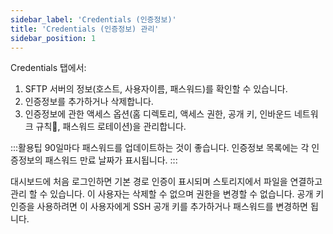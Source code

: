 ```yaml
---
sidebar_label: 'Credentials (인증정보)'
title: 'Credentials (인증정보) 관리'
sidebar_position: 1
---
```

Credentials 탭에서:

1. SFTP 서버의 정보(호스트, 사용자이름, 패스워드)를 확인할 수 있습니다.
2. 인증정보를 추가하거나 삭제합니다.
3. 인증정보에 관한 액세스 옵션(홈 디렉토리, 액세스 권한, 공개 키, 인바운드 네트워크 규칙, 패스워드 로테이션)을 관리합니다.

:::활용팁
90일마다 패스워드를 업데이트하는 것이 좋습니다. 인증정보 목록에는 각 인증정보의 패스워드 만료 날짜가 표시됩니다.
:::

대시보드에 처음 로그인하면 기본 경로 인증이 표시되며 스토리지에서 파일을 연결하고 관리 할 수 ​​있습니다. 이 사용자는 삭제할 수 없으며 권한을 변경할 수 없습니다. 공개 키 인증을 사용하려면 이 사용자에게 SSH 공개 키를 추가하거나 패스워드를 변경하면 됩니다.
